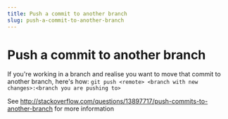 ```yaml
---
title: Push a commit to another branch
slug: push-a-commit-to-another-branch
---
```


# Push a commit to another branch

If you're working in a branch and realise you want to move that commit to another branch, here's how:
```git push <remote> <branch with new changes>:<branch you are pushing to> ```

See http://stackoverflow.com/questions/13897717/push-commits-to-another-branch for more information